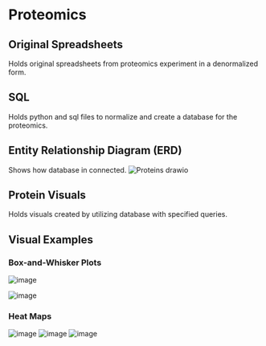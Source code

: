 # Proteomics

## Original Spreadsheets
Holds original spreadsheets from proteomics experiment in a denormalized form. 

## SQL
Holds python and sql files to normalize and create a database for the proteomics.

## Entity Relationship Diagram (ERD)
Shows how database in connected.
![Proteins drawio](https://user-images.githubusercontent.com/104226913/212421498-6ed8f493-d52d-44bb-bf12-65cb74003b9f.png)

## Protein Visuals
Holds visuals created by utilizing database with specified queries.

## Visual Examples

### Box-and-Whisker Plots
![image](https://user-images.githubusercontent.com/104226913/212423238-197afc48-8b81-4db7-9c8b-f5f9c7b1ef2a.png)

![image](https://user-images.githubusercontent.com/104226913/212423256-9861cdf9-c313-411c-9190-1d71e95bf4ec.png)

### Heat Maps
![image](https://user-images.githubusercontent.com/104226913/212423414-6d8e888a-e20a-4a4b-8a01-0aabbe1418ea.png)
![image](https://user-images.githubusercontent.com/104226913/212423442-959847fd-6877-4a58-b011-b181633671ef.png)
![image](https://user-images.githubusercontent.com/104226913/212423505-cc0e5e58-f9bc-4c9a-8e1f-b49b3cc4915b.png)
